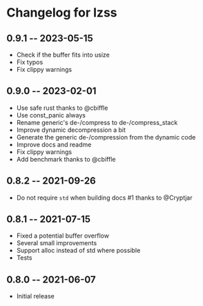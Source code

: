# Changelog for lzss

## 0.9.1 -- 2023-05-15

* Check if the buffer fits into usize
* Fix typos
* Fix clippy warnings

## 0.9.0 -- 2023-02-01

* Use safe rust thanks to @cbiffle
* Use const_panic always
* Rename generic's de-/compress to de-/compress_stack
* Improve dynamic decompression a bit
* Generate the generic de-/compression from the dynamic code
* Improve docs and readme
* Fix clippy warnings
* Add benchmark thanks to @cbiffle

## 0.8.2 -- 2021-09-26

* Do not require `std` when building docs #1 thanks to @Cryptjar

## 0.8.1 -- 2021-07-15

* Fixed a potential buffer overflow
* Several small improvements
* Support alloc instead of std where possible
* Tests

## 0.8.0 -- 2021-06-07

* Initial release
